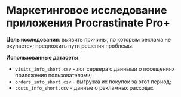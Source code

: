 # Маркетинговое исследование приложения Procrastinate Pro+

**Цель исследования**: выявить причины, по которым реклама не окупается; предложить пути решения проблемы.

**Использованные датасеты**:
- `visits_info_short.csv` - лог сервера с данными о посещениях приложения пользователями;
- `orders_info_short.csv` - выгрузка их покупок за этот период;
- `costs_info_short.csv` - данные о рекламных расходах
